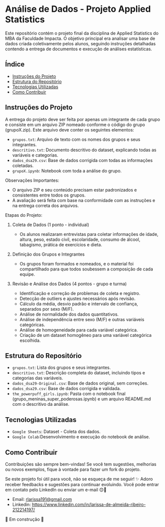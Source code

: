 # Análise de Dados - Projeto Applied Statistics

<p>Este repositório contém o projeto final da disciplina de Applied Statistics do MBA da Faculdade Impacta. O objetivo principal era analisar uma base de dados criada coletivamente pelos alunos, seguindo instruções detalhadas contendo a entrega de documentos e execução de análises estatísticas.</p>


## Índice

- [Instruções do Projeto](#instruções-do-projeto)
- [Estrutura do Repositório](#estrutura-do-repositório)
- [Tecnologias Utilizadas](#tecnologias-utilizadas)
- [Como Contribuir](#como-contribuir)

## Instruções do Projeto
<p>A entrega do projeto deve ser feita por apenas um integrante de cada grupo e consiste em um arquivo ZIP nomeado conforme o código do grupo (grupoX.zip). Este arquivo deve conter os seguintes elementos:</p>

- `grupos.txt`: Arquivo de texto com os nomes dos grupos e seus integrantes.
- `descritivo.txt`: Documento descritivo do dataset, explicando todas as variáveis e categorias.
- `dados_dsa29.csv`: Base de dados corrigida com todas as informações coletadas.
- `grupoX.ipynb`: Notebook com toda a análise do grupo.

Observações Importantes:

- O arquivo ZIP e seu conteúdo precisam estar padronizados e consistentes entre todos os grupos.
- A avaliação será feita com base na conformidade com as instruções e na entrega correta dos arquivos.

Etapas do Projeto:

1. Coleta de Dados (1 ponto - individual)
   - Os alunos realizaram entrevistas para coletar informações de idade, altura, peso, estado civil, escolaridade, consumo de álcool, tabagismo, prática de exercícios e dieta.
   
2. Definição dos Grupos e Integrantes
   - Os grupos foram formados e nomeados, e o material foi compartilhado para que todos soubessem a composição de cada equipe.
   
3. Revisão e Análise dos Dados (4 pontos - grupo e turma)
   - Identificação e correção de problemas de coleta e registro.
   - Detecção de outliers e ajustes necessários após revisão.
   - Cálculo da média, desvio padrão e intervalo de confiança, separados por sexo (M/F).
   - Análise de normalidade dos dados quantitativos.
   - Análise de independência entre sexo (M/F) e outras variáveis categóricas.
   - Análise de homogeneidade para cada variável categórica.
   - Criação de um dataset homogêneo para uma variável categórica escolhida.

## Estrutura do Repositório
- `grupos.txt`: Lista dos grupos e seus integrantes.
- `descritivo.txt`: Descrição completa do dataset, incluindo tipos e categorias das variáveis.
- `dados_dsa29-Original.csv`: Base de dados original, sem correções.
- `dados_dsa29.csv`: Base de dados corrigida e validada.
- `the_powerpuff_girls.ipynb`: Pasta com o notebook final (grupo_meninas_super_poderosas.ipynb) e um arquivo README.md com o descritivo da análise.

## Tecnologias Utilizadas
- `Google Sheets`: Dataset - Coleta dos dados.
- `Google Colab`:Desenvolvimento e execução do notebook de análise.

## Como Contribuir
<p>Contribuições são sempre bem-vindas! Se você tem sugestões, melhorias ou novos exemplos, fique à vontade para fazer um fork do projeto.</p>
<p>Se este projeto foi útil para você, não se esqueça de me seguir! ✨ Adoro receber feedbacks e sugestões para continuar evoluindo. Você pode entrar em contato pelo LinkedIn ou enviar um e-mail 😊📩</p>

- Email: rlarissa191@gmail.com
- Linkedin: https://www.linkedin.com/in/larissa-de-almeida-ribeiro-212214197/

🚧 Em construção 🚧
